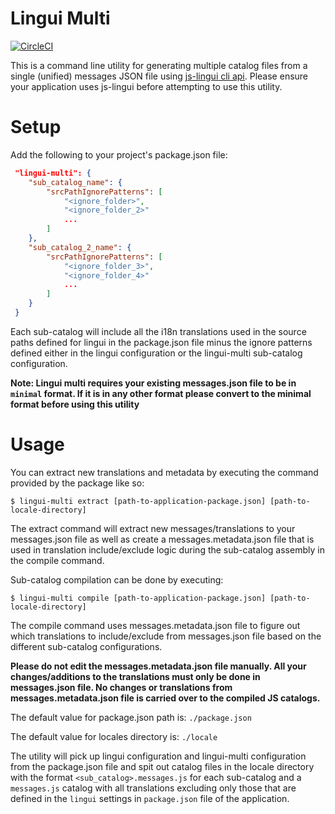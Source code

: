 # Lingui Multi
[![CircleCI](https://circleci.com/gh/SectorLabs/lingui-multi/tree/master.svg?style=svg)](https://circleci.com/gh/SectorLabs/lingui-multi/tree/master)

This is a command line utility for generating multiple catalog files from a single (unified) messages JSON file using [js-lingui cli api](https://www.npmjs.com/package/@lingui/cli). Please ensure your application uses js-lingui before attempting to use this utility.

# Setup
Add the following to your project's package.json file:
```json
 "lingui-multi": {
    "sub_catalog_name": {
        "srcPathIgnorePatterns": [
            "<ignore_folder>",
            "<ignore_folder_2>"
            ...
        ]
    },
    "sub_catalog_2_name": {
        "srcPathIgnorePatterns": [
            "<ignore_folder_3>",
            "<ignore_folder_4>"
            ...
        ]
    }
 }
```

Each sub-catalog will include all the i18n translations used in the source paths defined for lingui in the package.json file minus the ignore patterns defined either in the lingui configuration or the lingui-multi sub-catalog configuration.

**Note: Lingui multi requires your existing messages.json file to be in `minimal` format. If it is in any other format please convert to the minimal format before using this utility**

# Usage
You can extract new translations and metadata by executing the command provided by the package like so:
```shell
$ lingui-multi extract [path-to-application-package.json] [path-to-locale-directory]
```

The extract command will extract new messages/translations to your messages.json file as well as create a messages.metadata.json file that is used in translation include/exclude logic during the sub-catalog assembly in the compile command.

Sub-catalog compilation can be done by executing:
```shell
$ lingui-multi compile [path-to-application-package.json] [path-to-locale-directory]
```

The compile command uses messages.metadata.json file to figure out which translations to include/exclude from messages.json file based on the different sub-catalog configurations.

**Please do not edit the messages.metadata.json file manually. All your changes/additions to the translations must only be done in messages.json file. No changes or translations from messages.metadata.json file is carried over to the compiled JS catalogs.**

The default value for package.json path is: `./package.json`

The default value for locales directory is: `./locale`

The utility will pick up lingui configuration and lingui-multi configuration from the package.json file and spit out catalog files in the locale directory with the format `<sub_catalog>.messages.js` for each sub-catalog and a `messages.js` catalog with all translations excluding only those that are defined in the `lingui` settings in `package.json` file of the application.

